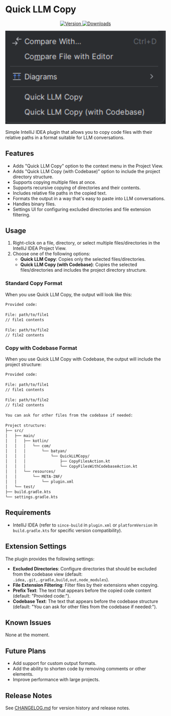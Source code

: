 # Quick LLM Copy

<p align="center">
  <a href="https://plugins.jetbrains.com/plugin/27307-quickllmcopy">
    <img src="https://img.shields.io/jetbrains/plugin/v/27307-quickllmcopy.svg" alt="Version">
  </a>
  <a href="https://plugins.jetbrains.com/plugin/27307-quickllmcopy">
    <img src="https://img.shields.io/jetbrains/plugin/d/27307-quickllmcopy.svg" alt="Downloads">
  </a>
</p>

<p align="center">
  <img src="images/image.png" alt="QuickLLMCopy" width="650">
</p>

Simple IntelliJ IDEA plugin that allows you to copy code files with their relative paths in a format suitable for LLM conversations.

## Features

- Adds "Quick LLM Copy" option to the context menu in the Project View.
- Adds "Quick LLM Copy (with Codebase)" option to include the project directory structure.
- Supports copying multiple files at once.
- Supports recursive copying of directories and their contents.
- Includes relative file paths in the copied text.
- Formats the output in a way that's easy to paste into LLM conversations.
- Handles binary files.
- Settings UI for configuring excluded directories and file extension filtering.

## Usage

1. Right-click on a file, directory, or select multiple files/directories in the IntelliJ IDEA Project View.
2. Choose one of the following options:
   - **Quick LLM Copy**: Copies only the selected files/directories.
   - **Quick LLM Copy (with Codebase)**: Copies the selected files/directories and includes the project directory structure.

### Standard Copy Format

When you use Quick LLM Copy, the output will look like this:

```
Provided code:

File: path/to/file1
// file1 contents

File: path/to/file2
// file2 contents

```

### Copy with Codebase Format

When you use Quick LLM Copy with Codebase, the output will include the project structure:

```
Provided code:

File: path/to/file1
// file1 contents

File: path/to/file2
// file2 contents

You can ask for other files from the codebase if needed:

Project structure:
├── src/
│   ├── main/
│   │   ├── kotlin/
│   │   │   └── com/
│   │   │       └── batyan/
│   │   │           └── QuickLLMCopy/
│   │   │               ├── CopyFilesAction.kt
│   │   │               └── CopyFilesWithCodebaseAction.kt
│   │   └── resources/
│   │       └── META-INF/
│   │           └── plugin.xml
│   └── test/
├── build.gradle.kts
└── settings.gradle.kts
```

## Requirements

- IntelliJ IDEA (refer to `since-build` in `plugin.xml` or `platformVersion` in `build.gradle.kts` for specific version compatibility).

## Extension Settings

The plugin provides the following settings:

* **Excluded Directories**: Configure directories that should be excluded from the codebase view (default: `.idea,.git,.gradle,build,out,node_modules`).
* **File Extension Filtering**: Filter files by their extensions when copying.
* **Prefix Text**: The text that appears before the copied code content (default: "Provided code:").
* **Codebase Text**: The text that appears before the codebase structure (default: "You can ask for other files from the codebase if needed:").

## Known Issues

None at the moment.

## Future Plans

- Add support for custom output formats.
- Add the ability to shorten code by removing comments or other elements.
- Improve performance with large projects.

## Release Notes

See [CHANGELOG.md](CHANGELOG.md) for version history and release notes. 